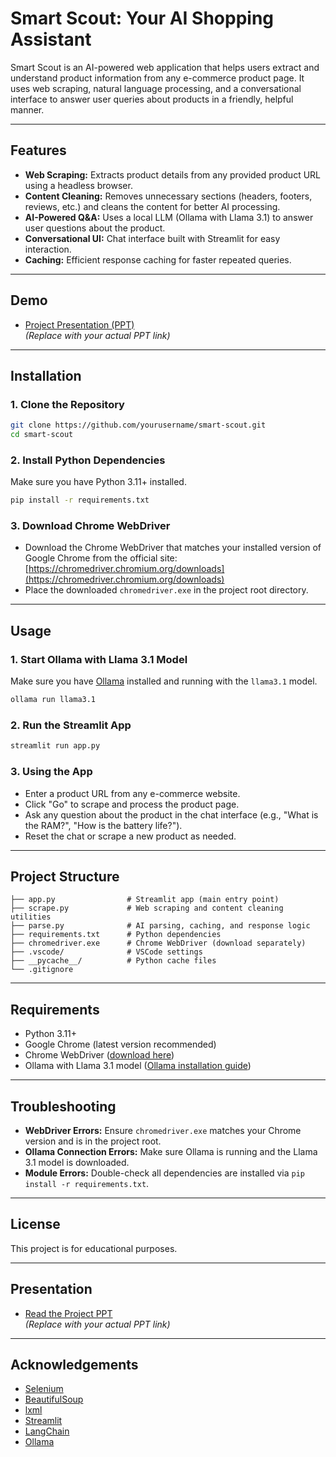 # Smart Scout: Your AI Shopping Assistant

Smart Scout is an AI-powered web application that helps users extract and understand product information from any e-commerce product page. It uses web scraping, natural language processing, and a conversational interface to answer user queries about products in a friendly, helpful manner.

---

## Features

- **Web Scraping:** Extracts product details from any provided product URL using a headless browser.
- **Content Cleaning:** Removes unnecessary sections (headers, footers, reviews, etc.) and cleans the content for better AI processing.
- **AI-Powered Q&A:** Uses a local LLM (Ollama with Llama 3.1) to answer user questions about the product.
- **Conversational UI:** Chat interface built with Streamlit for easy interaction.
- **Caching:** Efficient response caching for faster repeated queries.

---

## Demo

- [Project Presentation (PPT)](https://drive.google.com/file/d/1QwPPT_LINK_HERE/view?usp=sharing)  
  *(Replace with your actual PPT link)*

---

## Installation

### 1. Clone the Repository

```sh
git clone https://github.com/yourusername/smart-scout.git
cd smart-scout
```

### 2. Install Python Dependencies

Make sure you have Python 3.11+ installed.

```sh
pip install -r requirements.txt
```

### 3. Download Chrome WebDriver

- Download the Chrome WebDriver that matches your installed version of Google Chrome from the official site:  
  [https://chromedriver.chromium.org/downloads](https://chromedriver.chromium.org/downloads)
- Place the downloaded `chromedriver.exe` in the project root directory.

---

## Usage

### 1. Start Ollama with Llama 3.1 Model

Make sure you have [Ollama](https://ollama.com/) installed and running with the `llama3.1` model.

```sh
ollama run llama3.1
```

### 2. Run the Streamlit App

```sh
streamlit run app.py
```

### 3. Using the App

- Enter a product URL from any e-commerce website.
- Click "Go" to scrape and process the product page.
- Ask any question about the product in the chat interface (e.g., "What is the RAM?", "How is the battery life?").
- Reset the chat or scrape a new product as needed.

---

## Project Structure

```
├── app.py                # Streamlit app (main entry point)
├── scrape.py             # Web scraping and content cleaning utilities
├── parse.py              # AI parsing, caching, and response logic
├── requirements.txt      # Python dependencies
├── chromedriver.exe      # Chrome WebDriver (download separately)
├── .vscode/              # VSCode settings
├── __pycache__/          # Python cache files
└── .gitignore
```

---

## Requirements

- Python 3.11+
- Google Chrome (latest version recommended)
- Chrome WebDriver ([download here](https://chromedriver.chromium.org/downloads))
- Ollama with Llama 3.1 model ([Ollama installation guide](https://ollama.com/))

---

## Troubleshooting

- **WebDriver Errors:** Ensure `chromedriver.exe` matches your Chrome version and is in the project root.
- **Ollama Connection Errors:** Make sure Ollama is running and the Llama 3.1 model is downloaded.
- **Module Errors:** Double-check all dependencies are installed via `pip install -r requirements.txt`.

---

## License

This project is for educational purposes.

---

## Presentation

- [Read the Project PPT](https://drive.google.com/file/d/1QwPPT_LINK_HERE/view?usp=sharing)  
  *(Replace with your actual PPT link)*

---

## Acknowledgements

- [Selenium](https://www.selenium.dev/)
- [BeautifulSoup](https://www.crummy.com/software/BeautifulSoup/)
- [lxml](https://lxml.de/)
- [Streamlit](https://streamlit.io/)
- [LangChain](https://www.langchain.com/)
- [Ollama](https://ollama.com/)